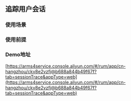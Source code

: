## **追踪用户会话**
### 使用场景
### 使用前提
### Demo地址
[https://arms4service.console.aliyun.com/#/rum/app/cn-hangzhou/ckv8e2vzfj@b688a844b49f67f?tab=sessionTrace&appType=web](https://arms4service.console.aliyun.com/#/rum/app/cn-hangzhou/ckv8e2vzfj@b688a844b49f67f?tab=sessionTrace&appType=web)

